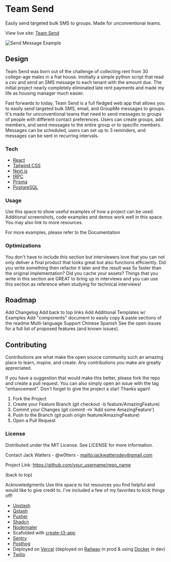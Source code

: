 # Team Send

Easily send targeted bulk SMS to groups. Made for unconventional teams.

View live site: [Team Send](https://teamsend.yatusabes.co/group/clvj6cxg2000uujy8qo59yve1)

![Send Message Example](<https://res.cloudinary.com/drheg5d7j/image/upload/v1714271048/ts-group-send-dark_loyysm.webp>)

## Design

Team Send was born out of the challenge of collecting rent from 30 college-age males in a frat house. Innitially a simple python script that read a csv and send an SMS message to each tenant with the amount due. The initial project nearly completely eliminated late rent payments and made my life as housing manager much easier.

Fast forwards to today, Team Send is a full fledged web app that allows you to easily send targeted bulk SMS, email, and GroupMe messages to groups. It's made for unconventional teams that need to send messages to groups of people with different contact preferences. Users can create groups, add members, and send messages to the entire group or to specific members. Messages can be scheduled, users can set up to 3 reminders, and messages can be sent in recurring intervals.

### Tech

- [React](https://reactjs.org/)
- [Tailwind CSS](https://tailwindcss.com/)
- [Next.js](https://nextjs.org/)
- [tRPC](https://trpc.io/)
- [Prisma](https://www.prisma.io/)
- [PostgreSQL](https://www.postgresql.org/)

### Usage

Use this space to show useful examples of how a project can be used. Additional screenshots, code examples and demos work well in this space. You may also link to more resources.

For more examples, please refer to the Documentation

### Optimizations

You don't have to include this section but interviewers love that you can not only deliver a final product that looks great but also functions efficiently. Did you write something then refactor it later and the result was 5x faster than the original implementation? Did you cache your assets? Things that you write in this section are GREAT to bring up in interviews and you can use this section as reference when studying for technical interviews!

## Roadmap

 Add Changelog
 Add back to top links
 Add Additional Templates w/ Examples
 Add "components" document to easily copy & paste sections of the readme
 Multi-language Support
 Chinese
 Spanish
See the open issues for a full list of proposed features (and known issues).

## Contributing

Contributions are what make the open source community such an amazing place to learn, inspire, and create. Any contributions you make are greatly appreciated.

If you have a suggestion that would make this better, please fork the repo and create a pull request. You can also simply open an issue with the tag "enhancement". Don't forget to give the project a star! Thanks again!

1. Fork the Project
2. Create your Feature Branch (git checkout -b feature/AmazingFeature)
3. Commit your Changes (git commit -m 'Add some AmazingFeature')
4. Push to the Branch (git push origin feature/AmazingFeature)
5. Open a Pull Request

### License

Distributed under the MIT License. See LICENSE for more information.

Contact
Jack Watters - @w0tters - <mailto:jackwattersdev@gmail.com>

Project Link: <https://github.com/your_username/repo_name>

(back to top)

Acknowledgments
Use this space to list resources you find helpful and would like to give credit to. I've included a few of my favorites to kick things off!

- [Upstash](https://upstash.com/)
- [Qstash](https://upstash.com/)
- [Pusher](https://pusher.com/)
- [Shadcn](https://shadcn.com/)
- [Nodemialer](https://nodemailer.com/about/)
- Scafolded with [create-t3-app]()
- [Sentry](https://sentry.io/)
- [Posthog](https://posthog.com/)
- Deployed on [Vercel](https://vercel.com/)
(deployed on [Railway](https://railway.app/) in prod & using [Docker](https://www.docker.com/) in dev)
- [Twilio](https://www.twilio.com/)

